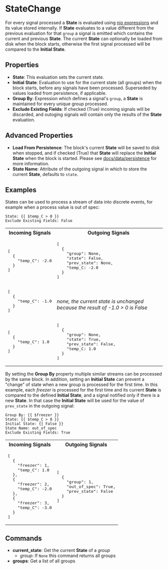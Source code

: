 StateChange
===========
For every signal processed a **State** is evaluated using [nio expressions](https://docs.n.io/blocks/expressions.html) and its value stored internally. If **State** evaluates to a value different from the previous evaluation for that `group` a signal is emitted which contains the current and previous **State**. The current **State** can optionally be loaded from disk when the block starts, otherwise the first signal processed will be compared to the **Initial State**.

Properties
----------
- **State**: This evaluation sets the current state.
- **Initial State**: Evaluation to use for the current state (all groups) when the block starts, before any signals have been processed. Superseded by values loaded from persistence, if applicable.
- **Group By**: Expression which defines a signal's `group`, a **State** is maintained for every unique group processed.
- **Exclude Existing Fields**: If checked (True) incoming signals will be discarded, and outoging signals will contain only the results of the **State** evaluation.

Advanced Properties
-------------------
- **Load From Persistence**: The block's current **State** will be saved to disk when stopped, and if checked (True) that **State** will replace the **Initial State** when the block is started. Please see [docs/data/persistence](https://docs.n.io/data/persistence.html) for more information.
- **State Name**: Attribute of the outgoing signal in which to store the current **State**, defaults to `state`.

Examples
--------
States can be used to process a stream of data into discrete events, for example when a process value is out of spec:

```
State: {{ $temp_C > 0 }}
Exclude Existing Fields: False
```
<table width=100%>
<tr>
<th>Incoming Signals</th>
<th>Outgoing Signals</th>
</tr>
<tr>
<td>
<pre>
[
  {
    "temp_C": -2.0
  }
]
</pre>
</td>
<td>
<pre>
[
  {
    "group": None,
    "state": False,
    "prev_state": None,
    "temp_C: -2.0
  }
]
</pre>
</td>
</tr>
<tr>
<td>
<pre>
[
  {
    "temp_C": -1.0
  }
]
</pre>
</td>
<td>
<br>
<em>none, the current state is unchanged because the result of -1.0 > 0 is False</em>
</td>
</tr>
<tr>
<td>
<pre>
[
  {
    "temp_C": 1.0
  }
]
</pre>
</td>
<td>
<pre>
[
  {
    "group": None,
    "state": True,
    "prev_state": False,
    "temp_C: 1.0
  }
]
</pre>
</td>
</tr>
</table>

By setting the **Group By** property multiple similar streams can be processed by the same block. In addition, setting an **Initial State** can prevent a "change" of state when a new group is processed for the first time. In this example, each *freezer* is processed for the first time and its current **State** is compared to the defined **Initial State**, and a signal notified only if there is a new **State**. In that case the **Initial State** will be used for the value of `prev_state` in the outgoing signal:

```
Group By: {{ $freezer }}
State: {{ $temp_C > 0 }}
Initial State: {{ False }}
State Name: out_of_spec
Exclude Existing Fields: True
```
<table width=100%>
<tr>
<th>Incoming Signals</th>
<th>Outgoing Signals</th>
</tr>
<tr>
<td>
<pre>
[
  {
    "freezer": 1,
    "temp_C": 1.0
  },
  {
    "freezer": 2,
    "temp_C": -2.0
  },
  {
    "freezer": 3,
    "temp_C": -3.0
  }
]
</pre>
</td>
<td>
<pre>
[
  {
    "group": 1,
    "out_of_spec": True,
    "prev_state": False
  }
]
</pre>
</td>
</tr>
</table>

Commands
--------
- **current_state**: Get the current **State** of a *group*
  - *group*: If `None` this command returns all groups
- **groups**: Get a list of all groups
